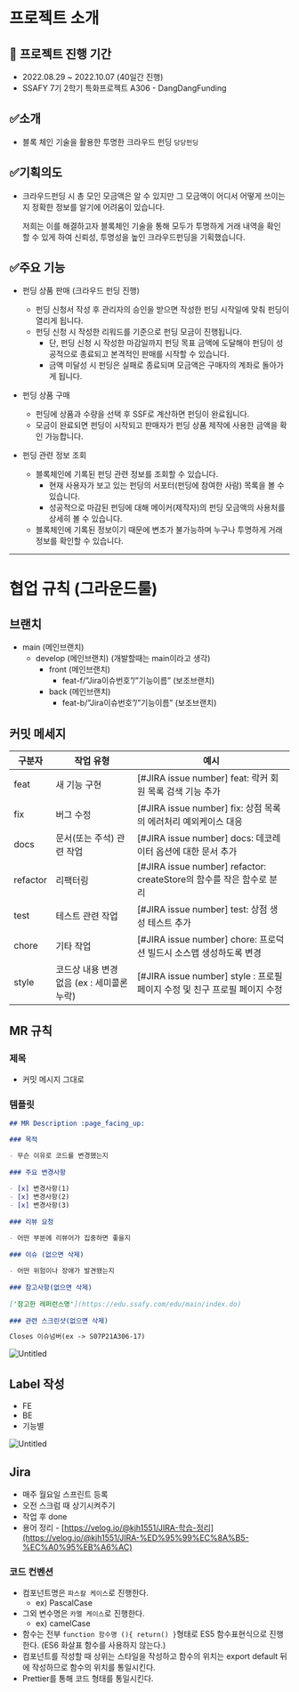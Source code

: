 # 프로젝트 소개

## 📅 프로젝트 진행 기간


- 2022.08.29 ~ 2022.10.07 (40일간 진행)
- SSAFY 7기 2학기 특화프로젝트 A306 - DangDangFunding

## ✅소개



- 블록 체인 기술을 활용한 투명한 크라우드 펀딩 `당당펀딩`

## ✅기획의도



- 크라우드펀딩 시 총 모인 모금액은 알 수 있지만 그 모금액이 어디서 어떻게 쓰이는 지 정확한 정보를 알기에 어려움이 있습니다.
    
    저희는 이를 해결하고자 블록체인 기술을 통해 모두가 투명하게 거래 내역을 확인 할 수 있게 하여 신뢰성, 투명성을 높인 크라우드펀딩을 기획했습니다.
    

## ✅주요 기능


- 펀딩 상품 판매 (크라우드 펀딩 진행)
    - 펀딩 신청서 작성 후 관리자의 승인을 받으면 작성한 펀딩 시작일에 맞춰 펀딩이 열리게 됩니다.
    - 펀딩 신청 시 작성한 리워드를 기준으로 펀딩 모금이 진행됩니다.
        - 단, 펀딩 신청 시 작성한 마감일까지 펀딩 목표 금액에 도달해야 펀딩이 성공적으로 종료되고 본격적인 판매를 시작할 수 있습니다.
        - 금액 미달성 시 펀딩은 실패로 종료되며 모금액은 구매자의 계좌로 돌아가게 됩니다.

- 펀딩 상품 구매
    - 펀딩에 상품과 수량을 선택 후 SSF로 계산하면 펀딩이 완료됩니다.
    - 모금이 완료되면 펀딩이 시작되고 판매자가 펀딩 상품 제작에 사용한 금액을 확인 가능합니다.

- 펀딩 관련 정보 조회
    - 블록체인에 기록된 펀딩 관련 정보를 조회할 수 있습니다.
        - 현재 사용자가 보고 있는 펀딩의 서포터(펀딩에 참여한 사람) 목록을 볼 수 있습니다.
        - 성공적으로 마감된 펀딩에 대해 메이커(제작자)의 펀딩 모금액의 사용처를 상세히 볼 수 있습니다.
    - 블록체인에 기록된 정보이기 때문에 변조가 불가능하며 누구나 투명하게 거래 정보를 확인할 수 있습니다.

---



# 협업 규칙 (그라운드룰)

## 브랜치

- main (메인브랜치)
    - develop (메인브랜치) (개발할때는 main이라고 생각)
        - front (메인브랜치)
            - feat-f/”Jira이슈번호”/”기능이름” (보조브랜치)
        - back (메인브랜치)
            - feat-b/”Jira이슈번호”/”기능이름” (보조브랜치)

## 커밋 메세지

| 구분자 | 작업 유형 | 예시 | 
| --- | --- | --- | 
| feat  | 새 기능 구현 | [#JIRA issue number] feat: 락커 회원 목록 검색 기능 추가 |  
| fix | 버그 수정 | [#JIRA issue number] fix: 상점 목록의 에러처리 예외케이스 대응 |  
| docs | 문서(또는 주석) 관련 작업 | [#JIRA issue number] docs: 데코레이터 옵션에 대한 문서 추가 |  
| refactor | 리팩터링 | [#JIRA issue number] refactor: createStore의 함수를 작은 함수로 분리 |  
| test | 테스트 관련 작업 | [#JIRA issue number] test: 상점 생성 테스트 추가 |  
| chore | 기타 작업 | [#JIRA issue number] chore: 프로덕션 빌드시 소스맵 생성하도록 변경  |  
| style  | 코드상 내용 변경 없음 (ex : 세미콜론 누락) | [#JIRA issue number] style : 프로필 페이지 수정 및 친구 프로필 페이지 수정   |

## MR 규칙

### 제목

- 커밋 메시지 그대로

### 템플릿

```markdown
## MR Description :page_facing_up:

### 목적

- 무슨 이유로 코드를 변경했는지
  
### 주요 변경사항
  
- [x] 변경사항(1)
- [x] 변경사항(2)
- [x] 변경사항(3)
  
### 리뷰 요청

- 어떤 부분에 리뷰어가 집중하면 좋을지
  
### 이슈 (없으면 삭제)
  
- 어떤 위험이나 장애가 발견됐는지
  
### 참고사항(없으면 삭제)
  
['참고한 레퍼런스명'](https://edu.ssafy.com/edu/main/index.do)
  
### 관련 스크린샷(없으면 삭제)

Closes 이슈넘버(ex -> S07P21A306-17)
```

![Untitled](/uploads/3f038e77a0329e347c4462e679902aa2/Untitled.png)

## Label 작성

- FE
- BE
- 기능별

![Untitled](/uploads/6174f2be5e8993829dba4b0685d236d7/Untitled.png)

## Jira

- 매주 월요일 스프린트 등록
- 오전 스크럼 때 상기시켜주기
- 작업 후 done
- 용어 정리 - [https://velog.io/@kjh1551/JIRA-학습-정리](https://velog.io/@kjh1551/JIRA-%ED%95%99%EC%8A%B5-%EC%A0%95%EB%A6%AC)

### 코드 컨벤션

- 컴포넌트명은 `파스칼 케이스`로 진행한다.
    - ex) PascalCase
- 그외 변수명은 `카멜 케이스`로 진행한다.
    - ex) camelCase
- 함수는 전부 `function 함수명 (){ return() }`형태로 ES5 함수표현식으로 진행한다. (ES6 화살표 함수를 사용하지 않는다.)
- 컴포넌트를 작성할 때 상위는 스타일을 작성하고 함수의 위치는 export default 뒤에 작성하므로 함수의 위치를 통일시킨다.
- Prettier를 통해 코드 형태를 통일시킨다.

